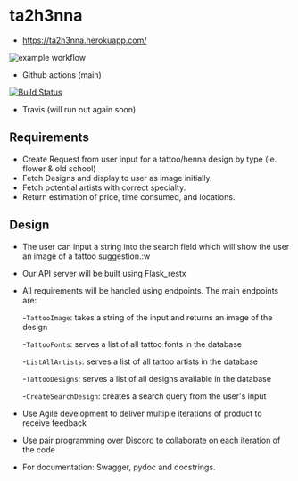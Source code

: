 # ta2h3nna
- https://ta2h3nna.herokuapp.com/

![example workflow](https://github.com/dutchhagelslag/ta2h3nna/actions/workflows/main.yml/badge.svg)
- Github actions (main)

[![Build Status](https://app.travis-ci.com/dutchhagelslag/ta2h3nna.svg?branch=master)](https://app.travis-ci.com/dutchhagelslag/ta2h3nna)
- Travis (will run out again soon)

## Requirements
- Create Request from user input for a tattoo/henna design by type (ie. flower & old school)
- Fetch Designs and display to user as image initially.
- Fetch potential artists with correct specialty.
- Return estimation of price, time consumed, and locations.



## Design
- The user can input a string into the search field which will show the user an image of a tattoo suggestion.:w
- Our API server will be built using Flask_restx
- All requirements will be handled using endpoints. The main endpoints are:

  -`TattooImage`: takes a string of the input and returns an image of the design
  
  -`TattooFonts`: serves a list of all tattoo fonts in the database

  -`ListAllArtists`: serves a list of all tattoo artists in the database

  -`TattooDesigns`: serves a list of all designs available in the database  
  
  -`CreateSearchDesign`: creates a search query from the user's input

- Use Agile development to deliver multiple iterations of product to receive feedback
- Use pair programming over Discord to collaborate on each iteration of the code
- For documentation: Swagger, pydoc and  docstrings.
